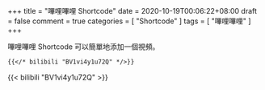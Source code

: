 +++
title = "嗶哩嗶哩 Shortcode"
date = 2020-10-19T00:06:22+08:00
draft = false
comment = true
categories = [
  "Shortcode"
]
tags = [
  "嗶哩嗶哩"
]
+++

嗶哩嗶哩 Shortcode 可以簡單地添加一個視頻。

<!--more-->

```markdown
{{</* bilibili "BV1vi4y1u72Q" */>}}
```

{{< bilibili "BV1vi4y1u72Q" >}}
